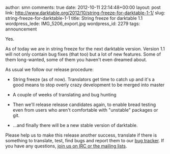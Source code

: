 author: smn
comments: true
date: 2012-10-11 22:14:48+00:00
layout: post
link: http://www.darktable.org/2012/10/string-freeze-for-darktable-1-1/
slug: string-freeze-for-darktable-1-1
title: String freeze for darktable 1.1
wordpress_lede: IMG_5206_export.jpg
wordpress_id: 2279
tags: announcement

Yes.

As of today we are in string freeze for the next darktable version. Version 1.1 will not only contain bug fixes (that too) but a lot of new features. Some of them long-wanted, some of them you haven't even dreamed about.

As usual we follow our release procedure:



	
  * String freeze (as of now). Translators get time to catch up and it's a good means to stop overly crazy development to be merged into master

	
  * A couple of weeks of translating and bug hunting

	
  * Then we'll release release candidates again, to enable bread testing even from users who aren't comfortable with "unstable" packages or git.

	
  * ...and finally there will be a new stable version of darktable.



Please help us to make this release another success, translate if there is something to translate, test, find bugs and report them to our [bug tracker](http://darktable.org/redmine/projects/darktable/issues). If you have any questions, [join us on IRC or the mailing lists](http://www.darktable.org/contact/).
